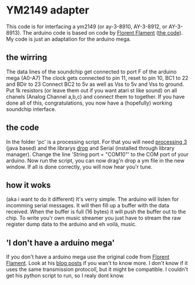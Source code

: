# YM2149 adapter
This code is for interfacing a ym2149 (or ay-3-8910, AY-3-8912, or AY-3-8913).
The arduino code is based on code by [Florent Flament](https://github.com/FlorentFlament) ([the code](https://github.com/FlorentFlament/ym2149-test)).
My code is just an adaptation for the arduino mega.

## the wirring
The data lines of the soundchip get connected to port F of the arduino mega (A0-A7)
The clock gets connected to pin 11, reset to pin 10, BC1 to 22 and BDir to 23
Connect BC2 to 5v as well as Vss to 5v and Vss to ground.
Put 1k resistors (or leave them out if you want atari st like sound) on all chanels (Analog Channel a,b,c) and connect them to together.
If you have done all of this, congratulations, you now have a (hopefully) working soundchip interface.

## the code
In the folder 'pc' is a processing script.
For that you will need [processing 3](https://processing.org/) (java based) and the librarys [drop](http://transfluxus.github.io/drop/) and Serial (installed through library manager).
Change the line 'String port = "COM10"' to the COM port of your arduino.
Now run the script, you can now drag'n drop a ym file in the new window.
If all is done correctly, you will now hear you'r tune.

## how it woks
(aka i want to do it different)
It's verry simple.
The arduino will listen for incomming serial messages.
It will then fill up a buffer with the data received.
When the buffer is full (16 bytes) it will push the buffer out to the chip.
To write you'r own music streamer you just have to stream the raw register dump data to the arduino and eh voilà, music.

## 'I don't have a arduino mega'
If you don't have a arduino mega use the original code from [Florent Flament](https://github.com/FlorentFlament/ym2149-test).
Look at his [blog posts](http://www.florentflament.com/blog/driving-ym2149f-sound-chip-with-an-arduino.html) if you wan't to know more.
I don't know if it uses the same transmission protocoll, but it might be compatible.
I couldn't get his python script to run, so I realy dont know.
